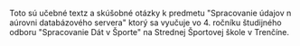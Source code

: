 Toto sú učebné textz a skúšobné otázky k predmetu "Spracovanie údajov n aúrovni databázového servera"
ktorý sa vyučuje vo 4. ročníku študijného odboru "Spracovanie Dát v Športe" na Strednej Športovej škole
v Trenčíne.
